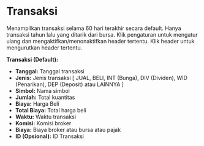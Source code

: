 # **Transaksi**

Menampilkan transaksi selama 60 hari terakhir secara default. Hanya transaksi tahun lalu yang ditarik dari bursa.
Klik pengaturan untuk mengatur ulang dan mengaktifkan/menonaktifkan header tertentu.
Klik header untuk mengurutkan header tertentu.

**Transaksi (Default):**
- **Tanggal:** Tanggal transaksi
- **Jenis:** Jenis transaksi [ JUAL, BELI, INT (Bunga), DIV (Dividen), WID (Penarikan), DEP (Deposit) atau LAINNYA ]
- **Simbol:** Nama simbol
- **Jumlah:** Total kuantitas
- **Biaya:** Harga Beli
- **Total Biaya:** Total harga beli
- **Waktu:** Waktu transaksi
- **Komisi:** Komisi broker
- **Biaya:** Biaya broker atau bursa atau pajak
- **ID (Opsional):** ID Transaksi
